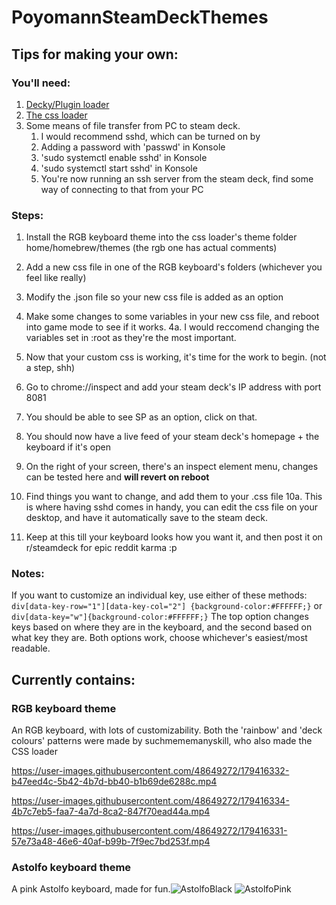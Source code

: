 # PoyomannSteamDeckThemes

## Tips for making your own:

### You'll need:
1. [Decky/Plugin loader](https://github.com/SteamDeckHomebrew/decky-loader)
2. [The css loader](https://github.com/suchmememanyskill/SDH-CssLoader/tree/dev) 
3. Some means of file transfer from PC to steam deck.
    1. I would recommend sshd, which can be turned on by
    2. Adding a password with 'passwd' in Konsole
    3. 'sudo systemctl enable sshd' in Konsole
    4. 'sudo systemctl start sshd' in Konsole
    5. You're now running an ssh server from the steam deck, find some way of connecting to that from your PC

### Steps:
1. Install the RGB keyboard theme into the css loader's theme folder home/homebrew/themes (the rgb one has actual comments)
2. Add a new css file in one of the RGB keyboard's folders (whichever you feel like really)
3. Modify the .json file so your new css file is added as an option
4. Make some changes to some variables in your new css file, and reboot into game mode to see if it works.
4a. I would reccomend changing the variables set in :root as they're the most important.

5. Now that your custom css is working, it's time for the work to begin. (not a step, shh)
6. Go to chrome://inspect and add your steam deck's IP address with port 8081
7. You should be able to see SP as an option, click on that.
8. You should now have a live feed of your steam deck's homepage + the keyboard if it's open
9. On the right of your screen, there's an inspect element menu, changes can be tested here and **will revert on reboot**
10. Find things you want to change, and add them to your .css file
10a. This is where having sshd comes in handy, you can edit the css file on your desktop, and have it automatically save to the steam deck.

11. Keep at this till your keyboard looks how you want it, and then post it on r/steamdeck for epic reddit karma :p

### Notes:

If you want to customize an individual key, use either of these methods:
`div[data-key-row="1"][data-key-col="2"] {background-color:#FFFFFF;}`
or
`div[data-key="w"]{background-color:#FFFFFF;}`
The top option changes keys based on where they are in the keyboard, and the second based on what key they are.
Both options work, choose whichever's easiest/most readable.


## Currently contains:

### RGB keyboard theme
An RGB keyboard, with lots of customizability.
Both the 'rainbow' and 'deck colours' patterns were made by suchmememanyskill, who also made the CSS loader

https://user-images.githubusercontent.com/48649272/179416332-b47eed4c-5b42-4b7d-bb40-b1b69de6288c.mp4

https://user-images.githubusercontent.com/48649272/179416334-4b7c7eb5-faa7-4a7d-8ca2-847f70ead44a.mp4

https://user-images.githubusercontent.com/48649272/179416331-57e73a48-46e6-40af-b99b-7f9ec7bd253f.mp4


### Astolfo keyboard theme
A pink Astolfo keyboard, made for fun.![AstolfoBlack](https://user-images.githubusercontent.com/48649272/179416386-eb74df5b-94de-444a-becb-28dfed7eb7a1.png)
![AstolfoPink](https://user-images.githubusercontent.com/48649272/179416388-fdf00675-2f32-4da8-b67c-3fe9eaff30bf.png)
